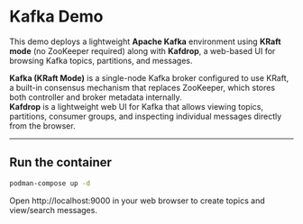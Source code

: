 # Kafka Demo

This demo deploys a lightweight **Apache Kafka** environment using **KRaft mode** (no ZooKeeper required) along with **Kafdrop**, a web-based UI for browsing Kafka topics, partitions, and messages.  

**Kafka (KRaft Mode)** is a single-node Kafka broker configured to use KRaft, a built-in consensus mechanism that replaces ZooKeeper, which stores both controller and broker metadata internally.  
**Kafdrop** is a lightweight web UI for Kafka that allows viewing topics, partitions, consumer groups, and inspecting individual messages directly from the browser.

---

## Run the container

```bash
podman-compose up -d
```

Open http://localhost:9000 in your web browser to create topics and view/search messages.